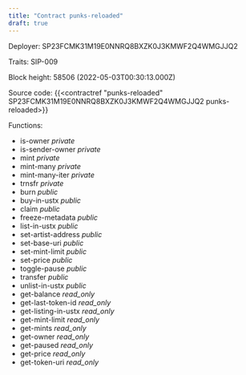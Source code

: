 ```yaml
---
title: "Contract punks-reloaded"
draft: true
---
```

Deployer: SP23FCMK31M19E0NNRQ8BXZK0J3KMWF2Q4WMGJJQ2

Traits:
SIP-009 



Block height: 58506 (2022-05-03T00:30:13.000Z)

Source code: {{<contractref "punks-reloaded" SP23FCMK31M19E0NNRQ8BXZK0J3KMWF2Q4WMGJJQ2 punks-reloaded>}}

Functions:

* is-owner _private_
* is-sender-owner _private_
* mint _private_
* mint-many _private_
* mint-many-iter _private_
* trnsfr _private_
* burn _public_
* buy-in-ustx _public_
* claim _public_
* freeze-metadata _public_
* list-in-ustx _public_
* set-artist-address _public_
* set-base-uri _public_
* set-mint-limit _public_
* set-price _public_
* toggle-pause _public_
* transfer _public_
* unlist-in-ustx _public_
* get-balance _read_only_
* get-last-token-id _read_only_
* get-listing-in-ustx _read_only_
* get-mint-limit _read_only_
* get-mints _read_only_
* get-owner _read_only_
* get-paused _read_only_
* get-price _read_only_
* get-token-uri _read_only_
